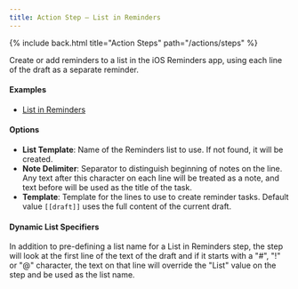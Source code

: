 ```yaml
---
title: Action Step – List in Reminders
---
```


{% include back.html title="Action Steps" path="/actions/steps" %}

Create or add reminders to a list in the iOS Reminders app, using each line of the draft as a separate reminder.

#### Examples

- [List in Reminders](http://actions.getdrafts.com/a/1E7)

#### Options

- **List Template**: Name of the Reminders list to use. If not found, it will be created.
- **Note Delimiter**: Separator to distinguish beginning of notes on the line. Any text after this character on each line will be treated as a note, and text before will be used as the title of the task.
- **Template**: Template for the lines to use to create reminder tasks. Default value `[[draft]]` uses the full content of the current draft.

#### Dynamic List Specifiers

In addition to pre-defining a list name for a List in Reminders step, the step will look at the first line of the text of the draft and if it starts with a "#", "!" or "@" character, the text on that line will override the "List" value on the step and be used as the list name.

